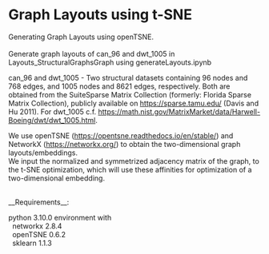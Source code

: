 # Graph Layouts using t-SNE

Generating Graph Layouts using openTSNE.<br>
<br>
Generate graph layouts of can_96 and dwt_1005 in Layouts_StructuralGraphsGraph using generateLayouts.ipynb<br>

can_96 and dwt_1005 - Two structural datasets containing 96 nodes and 768 edges, and 1005 nodes and 8621 edges, respectively. Both are obtained from the SuiteSparse Matrix Collection (formerly: Florida Sparse Matrix Collection),
publicly available on https://sparse.tamu.edu/ (Davis and Hu 2011). For dwt_1005 c.f. https://math.nist.gov/MatrixMarket/data/Harwell-Boeing/dwt/dwt_1005.html. <br>

We use openTSNE (https://opentsne.readthedocs.io/en/stable/) and NetworkX (https://networkx.org/) to obtain the two-dimensional graph layouts/embeddings.<br>
We input the normalized and symmetrized adjacency matrix of the graph, to the t-SNE optimization, which will use these affinities for optimization of a two-dimensional embedding.<br>

<br>
__Requirements__: <br>

python 3.10.0 environment with<br>
&nbsp; networkx 2.8.4 <br>
&nbsp; openTSNE 0.6.2 <br>
&nbsp; sklearn 1.1.3 <br>
